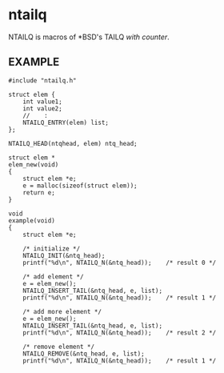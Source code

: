 ntailq
======

NTAILQ is macros of \*BSD's TAILQ *with counter*.


EXAMPLE
-------

	#include "ntailq.h"
	
	struct elem {
		int value1;
		int value2;
		//    :
		NTAILQ_ENTRY(elem) list;
	};
	
	NTAILQ_HEAD(ntqhead, elem) ntq_head;
	
	struct elem *
	elem_new(void)
	{
		struct elem *e;
		e = malloc(sizeof(struct elem));
		return e;
	}
	
	void
	example(void)
	{
		struct elem *e;
	
		/* initialize */
		NTAILQ_INIT(&ntq_head);
		printf("%d\n", NTAILQ_N(&ntq_head));	/* result 0 */
	
		/* add element */
		e = elem_new();
		NTAILQ_INSERT_TAIL(&ntq_head, e, list);
		printf("%d\n", NTAILQ_N(&ntq_head));	/* result 1 */
	
		/* add more element */
		e = elem_new();
		NTAILQ_INSERT_TAIL(&ntq_head, e, list);
		printf("%d\n", NTAILQ_N(&ntq_head));	/* result 2 */
	
		/* remove element */
		NTAILQ_REMOVE(&ntq_head, e, list);
		printf("%d\n", NTAILQ_N(&ntq_head));	/* result 1 */

